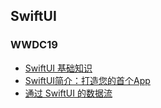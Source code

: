 ## SwiftUI

### WWDC19
- [SwiftUI 基础知识](https://developer.apple.com/wwdc19/216)
- [SwiftUI简介：打造您的首个App](https://developer.apple.com/wwdc19/204)
- [通过 SwiftUI 的数据流](https://developer.apple.com/wwdc19/226)